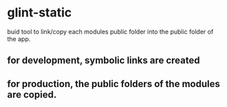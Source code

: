 # glint-static

buid tool to link/copy each modules public folder into the public folder of the app.

## for development, symbolic links are created

## for production, the public folders of the modules are copied.


